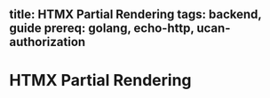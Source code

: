 title: HTMX Partial Rendering
tags: backend, guide
prereq: golang, echo-http, ucan-authorization
---
# HTMX Partial Rendering
